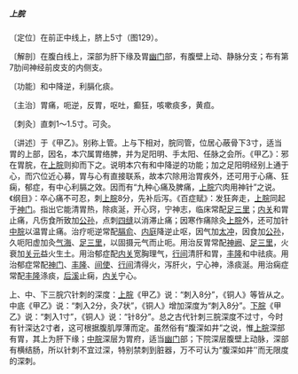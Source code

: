 ##### 上脘

〔定位〕在前正中线上，脐上5寸（图129）。

〔解剖〕在腹白线上，深部为肝下缘及胃[幽门](https://www.gmzyjc.com/read/zjs/zjs3.1.7-8-0.0.2.3.21.md)部，有腹壁上动、静脉分支；布有第7肋间神经前皮支的内侧支。

〔功能〕和中降逆，利膈化痰。

〔主治〕胃痛，呃逆，反胃，呕吐，癫狂，咳嗽痰多，黄疸。

〔刺灸〕直刺1〜1.5寸。可灸。

〔讲述〕于《甲乙》。别称上管。上与下相对，脘同管，位居心蔽骨下3寸，适当胃的上部，因名，本穴属胃络脾，并为足阳明、手太阳、任脉之会所。《甲乙》：邪在胃脘，在[上脘](https://www.gmzyjc.com/read/zjs/zjs3.2.1-0.1.1.3.12.md)则抑而下之。说明本穴有和中降逆的功能；加之足阳明经别上通于心，而穴位近心募，胃与心有直接联系，故本穴除用治胃疾外，还可用于心痛、狂痫，郁症，有中心利膈之效。因而有“九种心痛及脾痛，[上脘](https://www.gmzyjc.com/read/zjs/zjs3.2.1-0.1.1.3.12.md)穴肉用神针”之说。《纲目》：卒心痛不可忍，刺[上脘](https://www.gmzyjc.com/read/zjs/zjs3.2.1-0.1.1.3.12.md)8分，先补后泻。《百症赋》：发狂奔走，[上脘](https://www.gmzyjc.com/read/zjs/zjs3.2.1-0.1.1.3.12.md)同起于[神门](https://www.gmzyjc.com/read/zjs/zjs3.1.4-6-0.0.2.3.7.md)。指出它能清胃热，除痰涎，开心窍，宁神志，临床常配[足三里](https://www.gmzyjc.com/read/zjs/zjs3.1.1-3-0.1.3.3.36.md)；[内关](https://www.gmzyjc.com/read/zjs/zjs3.1.9-12-0.0.1.3.6.md)和胃止痛，凡伤食所致加[公孙](https://www.gmzyjc.com/read/zjs/zjs3.1.4-6-0.0.1.3.4.md)，点刺[四缝](https://www.gmzyjc.com/read/zjs/zjs3.4-0.1.4.2.0.md)以消滞止痛；因寒作痛除灸[上脘](https://www.gmzyjc.com/read/zjs/zjs3.2.1-0.1.1.3.12.md)外，还可加针[中脘](https://www.gmzyjc.com/read/zjs/zjs3.2.1-0.1.1.3.11.md)以温胃止痛。治疗呃逆常配[膈俞](https://www.gmzyjc.com/read/zjs/zjs3.1.7-8-0.0.1.3.17.md)、[内庭](https://www.gmzyjc.com/read/zjs/zjs3.1.1-3-0.1.3.3.44.md)降逆止呕，因气加[太冲](https://www.gmzyjc.com/read/zjs/zjs3.1.9-12-0.0.4.3.3.md)，因食加[公孙](https://www.gmzyjc.com/read/zjs/zjs3.1.4-6-0.0.1.3.4.md)，久呃阳虚加灸[气海](https://www.gmzyjc.com/read/zjs/zjs3.2.1-0.1.1.3.6.md)、[足三里](https://www.gmzyjc.com/read/zjs/zjs3.1.1-3-0.1.3.3.36.md)，以固摄元气而止呃。用治反胃常配[神阙](https://www.gmzyjc.com/read/zjs/zjs3.2.1-0.1.1.3.7.md)、[足三里](https://www.gmzyjc.com/read/zjs/zjs3.1.1-3-0.1.3.3.36.md)，火衰加[关元](https://www.gmzyjc.com/read/zjs/zjs3.2.1-0.1.1.3.4.md)益火生土。用治郁症配[内关](https://www.gmzyjc.com/read/zjs/zjs3.1.9-12-0.0.1.3.6.md)宽胸理气，[行间](https://www.gmzyjc.com/read/zjs/zjs3.1.9-12-0.0.4.3.2.md)清肝和胃，[丰隆](https://www.gmzyjc.com/read/zjs/zjs3.1.1-3-0.1.3.3.40.md)和中祛痰。用治郁症常配[神门](https://www.gmzyjc.com/read/zjs/zjs3.1.4-6-0.0.2.3.7.md)、[丰隆](https://www.gmzyjc.com/read/zjs/zjs3.1.1-3-0.1.3.3.40.md)、[间使](https://www.gmzyjc.com/read/zjs/zjs3.1.9-12-0.0.1.3.5.md)、[行间](https://www.gmzyjc.com/read/zjs/zjs3.1.9-12-0.0.4.3.2.md)清得火，泻肝火，宁心神，涤痰涎。用治痫症常配[丰隆](https://www.gmzyjc.com/read/zjs/zjs3.1.1-3-0.1.3.3.40.md)涤痰，[后溪](https://www.gmzyjc.com/read/zjs/zjs3.1.4-6-0.0.3.3.3.md)止痫，[内关](https://www.gmzyjc.com/read/zjs/zjs3.1.9-12-0.0.1.3.6.md)宁心。

上、中、下三脘穴针刺的深度：[上脘](https://www.gmzyjc.com/read/zjs/zjs3.2.1-0.1.1.3.12.md)《甲乙》说：“刺入8分”，《铜人》等皆从之。中底《甲乙》说：“刺入2分，灸7状”，《铜人》增加深度为“刺入8分”。[下脘](https://www.gmzyjc.com/read/zjs/zjs3.2.1-0.1.1.3.9.md)《甲乙》说：“刺入1寸”，《铜人》说：“针8分”。总之古代针刺三脘深度不过寸，今时有针深达2寸者，这可根据腹肌厚薄而定。虽然俗有“腹深如井”之说，惟[上脘](https://www.gmzyjc.com/read/zjs/zjs3.2.1-0.1.1.3.12.md)深部有胃，其上为肝下缘；[中脘](https://www.gmzyjc.com/read/zjs/zjs3.2.1-0.1.1.3.11.md)深层为胃府，适当[幽门](https://www.gmzyjc.com/read/zjs/zjs3.1.7-8-0.0.2.3.21.md)部；下院深层腹壁上动脉，深部有横结肠，所以针刺不宜过深，特别禁刺到脏器，万不可认为“腹深如井’'而无限度的深刺。
